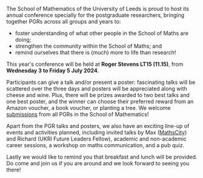 The School of Mathematics of the University of Leeds is proud to host its annual conference specially for the postgraduate researchers, bringing together PGRs across all groups and years to:
- foster understanding of what other people in the School of Maths are doing;
- strengthen the community within the School of Maths; and
- remind ourselves that there is (much) more to life than research!

This year's conference will be held at **Roger Stevens LT15 (11.15)**, from **Wednesday 3 to Friday 5 July 2024**.

Participants can give a talk and/or present a poster: fascinating talks will be scattered over the three days and posters will be appreciated along with cheese and wine. Plus, there will be prizes awarded to two best talks and one best poster, and the winner can choose their preferred reward from an Amazon voucher, a book voucher, or planting a tree.
We welcome [submissions](./call_for_speakers) from all PGRs in the School of Mathematics!

Apart from the PGR talks and posters, we also have an exciting line-up of events and activities planned, including invited talks by Max ([MathsCity](https://mathscity.co.uk/)) and Richard (UKRI Future Leaders Fellow), academic and non-academic career sessions, a workshop on maths communication, and a pub quiz. 

Lastly we would like to remind you that breakfast and lunch will be provided. Do come and join us if you are around and we look forward to seeing you there!
